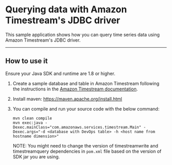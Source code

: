 # Querying data with Amazon Timestream's JDBC driver

This sample application shows how you can query time series data using Amazon Timestream's JDBC driver.

----
## How to use it

Ensure your Java SDK and runtime are 1.8 or higher.

1. Create a sample database and table in Amazon Timestream following the instructions in the [Amazon Timestream documentation](https://docs.aws.amazon.com/timestream/latest/developerguide/getting-started.db-w-sample-data.html#getting-started.db-w-sample-data.using-console).

2. Install maven: https://maven.apache.org/install.html

3. You can compile and run your source code with the below command:
    ```shell
   mvn clean compile
   mvn exec:java -Dexec.mainClass="com.amazonaws.services.timestream.Main" -Dexec.args="-d <database with DevOps table> -h <host name from hostname dimension>"
    ``` 
   NOTE: You might need to change the version of timestreamwrite and timestreamquery dependencies in `pom.xml` file based on the version of SDK jar you are using.
